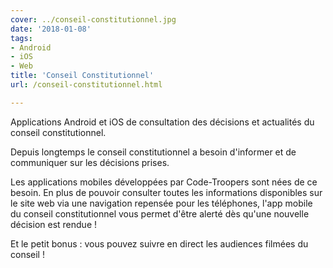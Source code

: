 ```yaml
---
cover: ../conseil-constitutionnel.jpg
date: '2018-01-08'
tags:
- Android
- iOS
- Web
title: 'Conseil Constitutionnel'
url: /conseil-constitutionnel.html

---
```


Applications Android et iOS de consultation des décisions et actualités du conseil constitutionnel.
<!--more-->

Depuis longtemps le conseil constitutionnel a besoin d'informer et de communiquer sur les décisions prises.

Les applications mobiles développées par Code-Troopers sont nées de ce besoin. En plus de pouvoir consulter toutes les informations disponibles sur le site web via une navigation repensée pour les téléphones, l'app mobile du conseil constitutionnel vous permet d'être alerté dès qu'une nouvelle décision est rendue !

Et le petit bonus : vous pouvez suivre en direct les audiences filmées du conseil !
